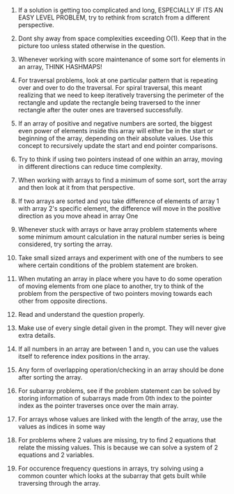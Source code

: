 1. If a solution is getting too complicated and long, ESPECIALLY IF ITS AN EASY LEVEL PROBLEM, try to rethink from scratch from a different perspective.
   
3. Dont shy away from space complexities exceeding O(1). Keep that in the picture too unless stated otherwise in the question.
4. Whenever working with score maintenance of some sort for elements in an array, THINK HASHMAPS!
5. For traversal problems, look at one particular pattern that is repeating over and over to do the traversal. For spiral traversal, this meant realizing that we need to keep iteratively traversing the perimeter of the rectangle and update the rectangle being traversed to the inner rectangle after the outer ones are traversed successfully.
6. If an array of positive and negative numbers are sorted, the biggest even power of elements inside this array will either be in the start or beginning of the array, depending on their absolute values. Use this concept to recursively update the start and end pointer comparisons.
7. Try to think if using two pointers instead of one within an array, moving in different directions can reduce time complexity.
8. When working with arrays to find a minimum of some sort, sort the array and then look at it from that perspective.
9. If two arrays are sorted and you take difference of elements of array 1 with array 2's specific element, the difference will move in the positive direction as you move ahead in array One
10. Whenever stuck with arrays or have array problem statements where some minimum amount calculation in the natural number series is being considered, try sorting the array.
11. Take small sized arrays and experiment with one of the numbers to see where certain conditions of the problem statement are broken.
12. When mutating an array in place where you have to do some operation of moving elements from one place to another, try to think of the problem from the perspective of two pointers moving towards each other from opposite directions.
13. Read and understand the question properly.
14. Make use of every single detail given in the prompt. They will never give extra details.
15. If all numbers in an array are between 1 and n, you can use the values itself to reference index positions in the array.
16. Any form of overlapping operation/checking in an array should be done after sorting the array.
17. For subarray problems, see if the problem statement can be solved by storing information of subarrays made from 0th index to the pointer index as the pointer traverses once over the main array.
18. For arrays whose values are linked with the length of the array, use the values as indices in some way
19. For problems where 2 values are missing, try to find 2 equations that relate the missing values. This is because we can solve a system of 2 equations and 2 variables.
20. For occurence frequency questions in arrays, try solving using a common counter which looks at the subarray that gets built while traversing through the array. 
